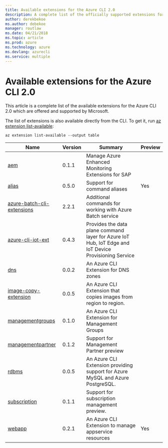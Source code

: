 ```yaml
---
title: Available extensions for the Azure CLI 2.0
description: A complete list of the officially supported extensions for the Azure CLI 2.0.
author: derekbekoe
ms.author: debekoe
manager: routlaw
ms.date: 04/21/2018
ms.topic: article
ms.prod: azure
ms.technology: azure
ms.devlang: azurecli
ms.service: multiple
---
```


# Available extensions for the Azure CLI 2.0

This article is a complete list of the available extensions for the Azure CLI 2.0 which are offered and supported by Microsoft.

The list of extensions is also available directly from the CLI. To get it, run [az extension list-available](/cli/azure/extension?view=azure-cli-latest#az-extension-list-available):

```azurecli
az extension list-available --output table
```

| Name | Version | Summary | Preview |
|------|---------|---------|---------|
| [aem](https://github.com/Azure/azure-cli-extensions) | 0.1.1 | Manage Azure Enhanced Monitoring Extensions for SAP |  |
| [alias](https://github.com/Azure/azure-cli-extensions) | 0.5.0 | Support for command aliases | Yes |
| [azure-batch-cli-extensions](https://github.com/Azure/azure-batch-cli-extensions) | 2.2.1 | Additional commands for working with Azure Batch service |  |
| [azure-cli-iot-ext](https://github.com/azure/azure-iot-cli-extension) | 0.4.3 | Provides the data plane command layer for Azure IoT Hub, IoT Edge and IoT Device Provisioning Service |  |
| [dns](https://github.com/Azure/azure-cli-extensions) | 0.0.2 | An Azure CLI Extension for DNS zones |  |
| [image-copy-extension](https://github.com/Azure/azure-cli-extensions) | 0.0.5 | An Azure CLI Extension that copies images from region to region. |  |
| [managementgroups](https://github.com/Azure/azure-cli-extensions) | 0.1.0 | An Azure CLI Extension for Management Groups |  |
| [managementpartner](https://github.com/Azure/azure-cli-extensions) | 0.1.2 | Support for Management Partner preview |  |
| [rdbms](https://github.com/Azure/azure-cli-extensions) | 0.0.5 | An Azure CLI Extension providing support for Azure MySQL and Azure PostgreSQL. |  |
| [subscription](https://github.com/Azure/azure-cli-extensions) | 0.1.1 | Support for subscription management preview. |  |
| [webapp](https://github.com/Azure/azure-cli-extensions) | 0.2.1 | An Azure CLI Extension to manage appservice resources | Yes |
